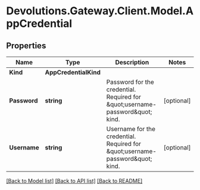# Devolutions.Gateway.Client.Model.AppCredential

## Properties

Name | Type | Description | Notes
------------ | ------------- | ------------- | -------------
**Kind** | **AppCredentialKind** |  | 
**Password** | **string** | Password for the credential.  Required for \&quot;username-password\&quot; kind. | [optional] 
**Username** | **string** | Username for the credential.  Required for \&quot;username-password\&quot; kind. | [optional] 

[[Back to Model list]](../README.md#documentation-for-models) [[Back to API list]](../README.md#documentation-for-api-endpoints) [[Back to README]](../README.md)

